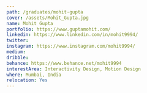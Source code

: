```yaml
---
path: /graduates/mohit-gupta
cover: /assets/Mohit_Gupta.jpg
name: Mohit Gupta
portfolio: https://www.guptamohit.com/
linkedin: https://www.linkedin.com/in/mohit9994/
twitter:
instagram: https://www.instagram.com/mohit9994/
medium:
dribble:
behance: https://www.behance.net/mohit9994
interestArea: Interactivity Design, Motion Design
where: Mumbai, India
relocation: Yes
---
```

